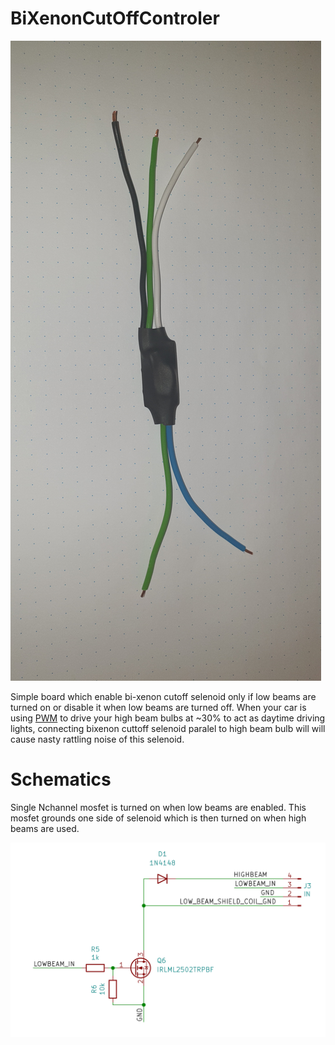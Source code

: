 # BiXenonCutOffControler

<img src="https://raw.githubusercontent.com/tomaskovacik/BiXenonCutOffControler/main/20210721_141458.jpg"/>

Simple board which enable bi-xenon cutoff selenoid only if low beams are turned on or disable it when low beams are turned off. When your car is using [PWM](https://en.wikipedia.org/wiki/Pulse-width_modulation) to drive your high beam bulbs at ~30% to act as daytime driving lights, connecting bixenon cuttoff selenoid paralel to high beam bulb will 
will cause nasty rattling noise of this selenoid. 

# Schematics

Single Nchannel mosfet is turned on when low beams are enabled. This mosfet grounds one side of selenoid which is then turned on when high beams are used.

<img src="https://raw.githubusercontent.com/tomaskovacik/BiXenonCutOffControler/main/schematics.png" />

